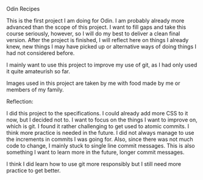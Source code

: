 Odin Recipes

This is the first project I am doing for Odin. I am probably already
more advanced than the scope of this project. I want to fill gaps and
take this course seriously, however, so I will do my best to deliver
a clean final version. After the project is finished, I will reflect here on 
things I already knew, new things I may have picked up or alternative ways
of doing things I had not considered before.

I mainly want to use this project to improve my use of git, as I had only used it
quite amateurish so far. 

Images used in this project are taken by me with food made by me or members of my family.

Reflection:

I did this project to the specifications. I could already add more CSS to it now, 
but I decided not to. I want to focus on the things I want to improve on, which is git. 
I found it rather challenging to get used to atomic commits. I think more practice
is needed in the future. I did not always manage to use the increments in commits I 
was going for. Also, since there was not much code to change, I mainly stuck to single line
commit messages. This is also something I want to learn more in the future, longer commit messages. 

I think I did learn how to use git more responsibly but I still need more practice to get better.